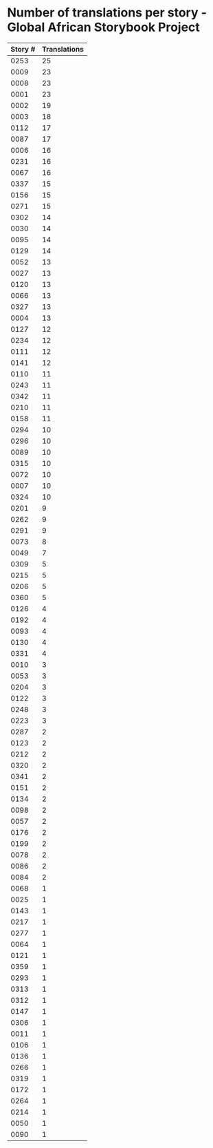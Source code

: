 # Number of translations per story - Global African Storybook Project

Story # | Translations
------- | ------------
0253 | 25
0009 | 23
0008 | 23
0001 | 23
0002 | 19
0003 | 18
0112 | 17
0087 | 17
0006 | 16
0231 | 16
0067 | 16
0337 | 15
0156 | 15
0271 | 15
0302 | 14
0030 | 14
0095 | 14
0129 | 14
0052 | 13
0027 | 13
0120 | 13
0066 | 13
0327 | 13
0004 | 13
0127 | 12
0234 | 12
0111 | 12
0141 | 12
0110 | 11
0243 | 11
0342 | 11
0210 | 11
0158 | 11
0294 | 10
0296 | 10
0089 | 10
0315 | 10
0072 | 10
0007 | 10
0324 | 10
0201 | 9
0262 | 9
0291 | 9
0073 | 8
0049 | 7
0309 | 5
0215 | 5
0206 | 5
0360 | 5
0126 | 4
0192 | 4
0093 | 4
0130 | 4
0331 | 4
0010 | 3
0053 | 3
0204 | 3
0122 | 3
0248 | 3
0223 | 3
0287 | 2
0123 | 2
0212 | 2
0320 | 2
0341 | 2
0151 | 2
0134 | 2
0098 | 2
0057 | 2
0176 | 2
0199 | 2
0078 | 2
0086 | 2
0084 | 2
0068 | 1
0025 | 1
0143 | 1
0217 | 1
0277 | 1
0064 | 1
0121 | 1
0359 | 1
0293 | 1
0313 | 1
0312 | 1
0147 | 1
0306 | 1
0011 | 1
0106 | 1
0136 | 1
0266 | 1
0319 | 1
0172 | 1
0264 | 1
0214 | 1
0050 | 1
0090 | 1
